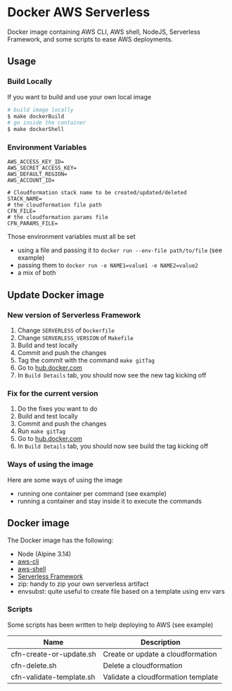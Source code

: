 Docker AWS Serverless
======================

Docker image containing AWS CLI, AWS shell, NodeJS, Serverless Framework, and some scripts to ease AWS deployments.

Usage
------

### Build Locally

If you want to build and use your own local image

```bash
# build image locally
$ make dockerBuild
# go inside the container
$ make dockerShell
```

### Environment Variables

```
AWS_ACCESS_KEY_ID=
AWS_SECRET_ACCESS_KEY=
AWS_DEFAULT_REGION=
AWS_ACCOUNT_ID=

# Cloudformation stack name to be created/updated/deleted
STACK_NAME=
# the cloudformation file path
CFN_FILE=
# the cloudformation params file
CFN_PARAMS_FILE=
```

Those environment variables must all be set

- using a file and passing it to `docker run --env-file path/to/file` (see example)
- passing them to `docker run -e NAME1=value1 -e NAME2=value2`
- a mix of both

## Update Docker image

### New version of Serverless Framework

1. Change `SERVERLESS` of `Dockerfile`
2. Change `SERVERLESS_VERSION` of `Makefile`
3. Build and test locally
4. Commit and push the changes
5. Tag the commit with the command `make gitTag`
6. Go to [hub.docker.com](hub.docker.com)
7. In `Build Details` tab, you should now see the new tag kicking off

### Fix for the current version

1. Do the fixes you want to do
2. Build and test locally
3. Commit and push the changes
4. Run `make gitTag`
5. Go to [hub.docker.com](hub.docker.com)
6. In `Build Details` tab, you should now see build the tag kicking off

### Ways of using the image

Here are some ways of using the image

- running one container per command (see example)
- running a container and stay inside it to execute the commands

Docker image
------------

The Docker image has the following:

- Node (Alpine 3.14)
- [aws-cli](https://github.com/aws/aws-cli)
- [aws-shell](https://github.com/awslabs/aws-shell)
- [Serverless Framework](https://serverless.com)
- zip: handy to zip your own serverless artifact
- envsubst: quite useful to create file based on a template using env vars

### Scripts

Some scripts has been written to help deploying to AWS (see example)

Name | Description
---|---
cfn-create-or-update.sh | Create or update a cloudformation
cfn-delete.sh | Delete a cloudformation
cfn-validate-template.sh | Validate a cloudformation template
